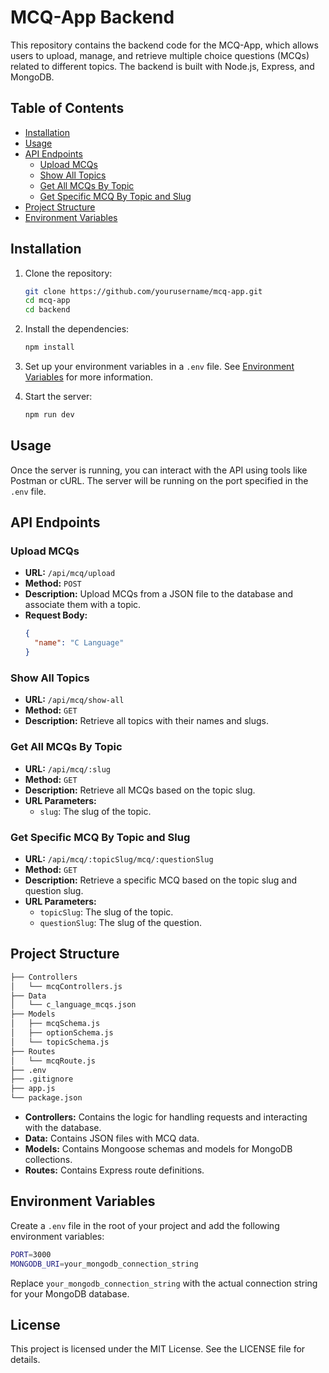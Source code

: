 # MCQ-App Backend

This repository contains the backend code for the MCQ-App, which allows users to upload, manage, and retrieve multiple choice questions (MCQs) related to different topics. The backend is built with Node.js, Express, and MongoDB.

## Table of Contents

- [Installation](#installation)
- [Usage](#usage)
- [API Endpoints](#api-endpoints)
  - [Upload MCQs](#upload-mcqs)
  - [Show All Topics](#show-all-topics)
  - [Get All MCQs By Topic](#get-all-mcqs-by-topic)
  - [Get Specific MCQ By Topic and Slug](#get-specific-mcq-by-topic-and-slug)
- [Project Structure](#project-structure)
- [Environment Variables](#environment-variables)

## Installation

1. Clone the repository:
   ```bash
   git clone https://github.com/yourusername/mcq-app.git
   cd mcq-app
   cd backend
   ```
2. Install the dependencies:

   ```bash
   npm install
   ```

3. Set up your environment variables in a `.env` file. See [Environment Variables](#environment-variables) for more information.

4. Start the server:

   ```bash
   npm run dev
   ```

## Usage

Once the server is running, you can interact with the API using tools like Postman or cURL. The server will be running on the port specified in the `.env` file.

## API Endpoints

### Upload MCQs

- **URL:** `/api/mcq/upload`
- **Method:** `POST`
- **Description:** Upload MCQs from a JSON file to the database and associate them with a topic.
- **Request Body:**
  ```json
  {
    "name": "C Language"
  }
  ```

### Show All Topics

- **URL:** `/api/mcq/show-all`
- **Method:** `GET`
- **Description:** Retrieve all topics with their names and slugs.

### Get All MCQs By Topic

- **URL:** `/api/mcq/:slug`
- **Method:** `GET`
- **Description:** Retrieve all MCQs based on the topic slug.
- **URL Parameters:**
  - `slug`: The slug of the topic.

### Get Specific MCQ By Topic and Slug

- **URL:** `/api/mcq/:topicSlug/mcq/:questionSlug`
- **Method:** `GET`
- **Description:** Retrieve a specific MCQ based on the topic slug and question slug.
- **URL Parameters:**
  - `topicSlug`: The slug of the topic.
  - `questionSlug`: The slug of the question.

## Project Structure

```bash
├── Controllers
│   └── mcqControllers.js
├── Data
│   └── c_language_mcqs.json
├── Models
│   ├── mcqSchema.js
│   ├── optionSchema.js
│   └── topicSchema.js
├── Routes
│   └── mcqRoute.js
├── .env
├── .gitignore
├── app.js
└── package.json
```

- **Controllers:** Contains the logic for handling requests and interacting with the database.
- **Data:** Contains JSON files with MCQ data.
- **Models:** Contains Mongoose schemas and models for MongoDB collections.
- **Routes:** Contains Express route definitions.

## Environment Variables

Create a `.env` file in the root of your project and add the following environment variables:

```bash
PORT=3000
MONGODB_URI=your_mongodb_connection_string
```

Replace `your_mongodb_connection_string` with the actual connection string for your MongoDB database.

## License

This project is licensed under the MIT License. See the LICENSE file for details.
